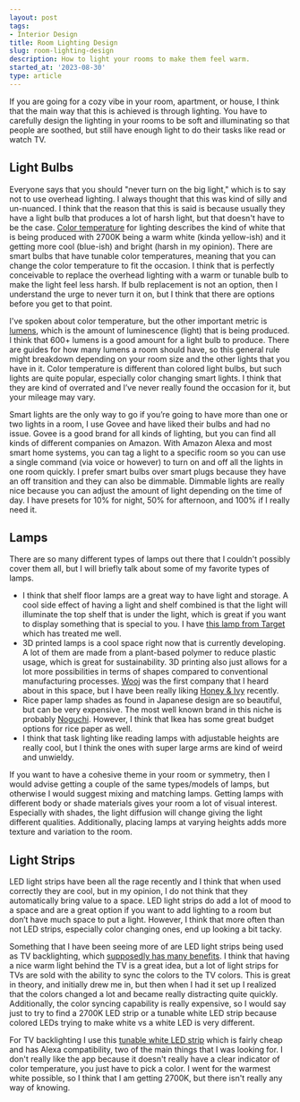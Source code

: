 ```yaml
---
layout: post
tags:
- Interior Design
title: Room Lighting Design
slug: room-lighting-design
description: How to light your rooms to make them feel warm.
started_at: '2023-08-30'
type: article
---
```


If you are going for a cozy vibe in your room, apartment, or house, I think that the main way that this is achieved is through lighting. You have to carefully design the lighting in your rooms to be soft and illuminating so that people are soothed, but still have enough light to do their tasks like read or watch TV.

## Light Bulbs

Everyone says that you should "never turn on the big light," which is to say not to use overhead lighting. I always thought that this was kind of silly and un-nuanced. I think that the reason that this is said is because usually they have a light bulb that produces a lot of harsh light, but that doesn't have to be the case. [Color temperature](https://www.westinghouselighting.com/color-temperature.aspx) for lighting describes the kind of white that is being produced with 2700K being a warm white (kinda yellow-ish) and it getting more cool (blue-ish) and bright (harsh in my opinion). There are smart bulbs that have tunable color temperatures, meaning that you can change the color temperature to fit the occasion. I think that is perfectly conceivable to replace the overhead lighting with a warm  or tunable bulb to make the light feel less harsh. If bulb replacement is not an option, then I understand the urge to never turn it on, but I think that there are options before you get to that point.

I've spoken about color temperature, but the other important metric is [lumens](https://integral-led.com/en/content/what-are-lumens), which is the amount of luminescence (light) that is being produced. I think that 600+ lumens is a good amount for a light bulb to produce. There are guides for how many lumens a room should have, so this general rule might breakdown depending on your room size and the other lights that you have in it. Color temperature is different than colored light bulbs, but such lights are quite popular, especially color changing smart lights. I think that they are kind of overrated and I’ve never really found the occasion for it, but your mileage may vary.

Smart lights are the only way to go if you’re going to have more than one or two lights in a room, I use Govee and have liked their bulbs and had no issue. Govee is a good brand for all kinds of lighting, but you can find all kinds of different companies on Amazon.  With Amazon Alexa and most smart home systems, you can tag a light to a specific room so you can use a single command (via voice or however) to turn on and off all the lights in one room quickly. I prefer smart bulbs over smart plugs because they have an off transition and they can also be dimmable. Dimmable lights are really nice because you can adjust the amount of light depending on the time of day. I have presets for 10% for night, 50% for afternoon, and 100% if I really need it.

## Lamps

There are so many different types of lamps out there that I couldn't possibly cover them all, but I will briefly talk about some of my favorite types of lamps.

* I think that shelf floor lamps are a great way to have light and storage. A cool side effect of having a light and shelf combined is that the light will illuminate the top shelf that is under the light, which is great if you want to display something that is special to you. I have [this lamp from Target](https://www.target.com/p/shelf-floor-lamp-threshold-153/-/A-51184919?preselect=15401200#lnk=sametab) which has treated me well.
* 3D printed lamps is a cool space right now that is currently developing. A lot of them are made from a plant-based polymer to reduce plastic usage, which is great for sustainability. 3D printing also just allows for a lot more possibilities in terms of shapes compared to conventional manufacturing processes. [Wooj](https://wooj.design/) was the first company that I heard about in this space, but I have been really liking [Honey & Ivy](https://www.honeyandivy.com/) recently.
* Rice paper lamp shades as found in Japanese design are so beautiful, but can be very expensive. The most well known brand in this niche is probably [Noguchi](https://shop.noguchi.org/collections/akari-light-sculptures). However, I think that Ikea has some great budget options for rice paper as well.
* I think that task lighting like reading lamps with adjustable heights are really cool, but I think the ones with super large arms are kind of weird and unwieldy.

If you want to have a cohesive theme in your room or symmetry, then I would advise getting a couple of the same types/models of lamps, but otherwise I would suggest mixing and matching lamps. Getting lamps with different body or shade materials gives your room a lot of visual interest. Especially with shades, the light diffusion will change giving the light different qualities. Additionally, placing lamps at varying heights adds more texture and variation to the room.

## Light Strips

LED light strips have been all the rage recently and I think that when used correctly they are cool, but in my opinion, I do not think that they automatically bring value to a space. LED light strips do add a lot of mood to a space and are a great option if you want to add lighting to a room but don’t have much space to put a light. However, I think that more often than not LED strips, especially color changing ones, end up looking a bit tacky.

Something that I have been seeing more of are LED light strips being used as TV backlighting, which [supposedly has many benefits](https://www.digitaltrends.com/home-theater/bias-lighting-for-tv). I think that having a nice warm light behind the TV is a great idea, but a lot of light strips for TVs are sold with the ability to sync the colors to the TV colors. This is great in theory, and initially drew me in, but then when I had it set up I realized that the colors changed a lot and became really distracting quite quickly. Additionally, the color syncing capability is really expensive, so I would say just to try to find a 2700K LED strip or a tunable white LED strip because colored LEDs trying to make white vs a white LED is very different.

For TV backlighting I use this [tunable white LED strip](https://www.amazon.com/dp/B0BBSZBVFL) which is fairly cheap and has Alexa compatibility, two of the main things that I was looking for. I don't really like the app because it doesn't really have a clear indicator of color temperature, you just have to pick a color. I went for the warmest white possible, so I think that I am getting 2700K, but there isn't really any way of knowing.